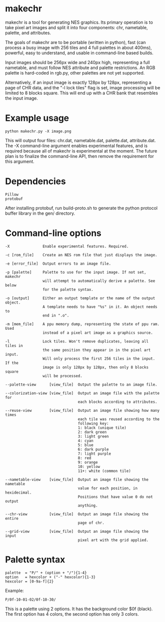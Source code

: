 # makechr

makechr is a tool for generating NES graphics. Its primary operation is to take pixel art images and split it into four components: chr, nametable, palette, and attributes.

The goals of makechr are to be portable (written in python), fast (can process a busy image with 256 tiles and 4 full palettes in about 400ms), powerful, easy to understand, and usable in command-line based builds.

Input images should be 256px wide and 240px high, representing a full nametable, and must follow NES attribute and palette restrictions. An RGB palette is hard-coded in rgb.py, other palettes are not yet supported.

Alternatively, if an input image is exactly 128px by 128px, representing a page of CHR data, and the "-l lock tiles" flag is set, image processing will be limited to 8 blocks square. This will end up with a CHR bank that resembles the input image.

# Example usage

    python makechr.py -X image.png

This will output four files: chr.dat, nametable.dat, palette.dat, attribute.dat. The -X command-line argument enables experimental features, and is required because all of makechr is experimental at the moment. The future plan is to finalize the command-line API, then remove the requirement for this argument.

# Dependencies

    Pillow
    protobuf

After installing protobuf, run build-proto.sh to generate the python protocol buffer library in the gen/ directory.

# Command-line options

    -X               Enable experimental features. Required.

    -c [rom_file]    Create an NES rom file that just displays the image.

    -e [error_file]  Output errors to an image file.

    -p [palette]     Palette to use for the input image. If not set, makechr
                     will attempt to automatically derive a palette. See below
                     for the palette syntax.

    -o [output]      Either an output template or the name of the output object.
                     A template needs to have "%s" in it. An object needs to
                     end in ".o".

    -m [mem_file]    A ppu memory dump, representing the state of ppu ram. Used
                     instead of a pixel art image as a graphics source.

    -l               Lock tiles. Won't remove duplicates, leaving all tiles in
                     the same position they appear in in the pixel art input.
                     Will only process the first 256 tiles in the input. If the
                     image is only 128px by 128px, then only 8 blocks square
                     will be processed.

    --palette-view      [view_file]  Output the palette to an image file.

    --colorization-view [view_file]  Output an image file with the palette for
                                     each blocks according to attributes.

    --reuse-view        [view_file]  Output an image file showing how many times
                                     each tile was reused according to the
                                     following key:
                                     1: black (unique tile)
                                     2: dark green
                                     3: light green
                                     4: cyan
                                     5: blue
                                     6: dark purple
                                     7: light purple
                                     8: red
                                     9: orange
                                     10: yellow
                                     11+: white (common tile)

    --nametable-view    [view_file]  Output an image file showing the nametable
                                     value for each position, in hexidecimal.
                                     Positions that have value 0 do not output
                                     anything.

    --chr-view          [view_file]  Output an image file showing the entire
                                     page of chr.

    --grid-view         [view_file]  Output an image file showing the input
                                     pixel art with the grid applied.

# Palette syntax

    palette  = "P/" + (option + "/"){1-4}
    option   = hexcolor + ("-" hexcolor){1-3}
    hexcolor = [0-9a-f]{2}

Example:

    P/0f-10-01-02/0f-10-30/

This is a palette using 2 options. It has the background color $0f (black).
The first option has 4 colors, the second option has only 3 colors.
